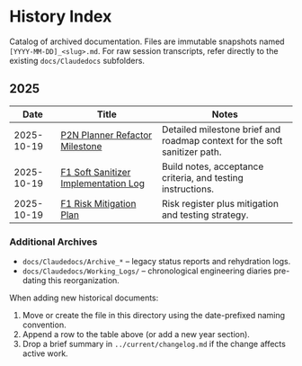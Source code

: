 # History Index

Catalog of archived documentation. Files are immutable snapshots named
`[YYYY-MM-DD]_<slug>.md`. For raw session transcripts, refer directly to the
existing `docs/Claudedocs` subfolders.

## 2025

| Date | Title | Notes |
|------|-------|-------|
| 2025-10-19 | [P2N Planner Refactor Milestone](2025-10-19_P2N_Planner_Refactor.md) | Detailed milestone brief and roadmap context for the soft sanitizer path. |
| 2025-10-19 | [F1 Soft Sanitizer Implementation Log](2025-10-19_F1_Soft_Sanitizer_Implementation.md) | Build notes, acceptance criteria, and testing instructions. |
| 2025-10-19 | [F1 Risk Mitigation Plan](2025-10-19_F1_Risk_Mitigation.md) | Risk register plus mitigation and testing strategy. |

### Additional Archives

- `docs/Claudedocs/Archive_*` – legacy status reports and rehydration logs.
- `docs/Claudedocs/Working_Logs/` – chronological engineering diaries pre-dating
  this reorganization.

When adding new historical documents:
1. Move or create the file in this directory using the date-prefixed naming
   convention.
2. Append a row to the table above (or add a new year section).
3. Drop a brief summary in `../current/changelog.md` if the change affects active work.
